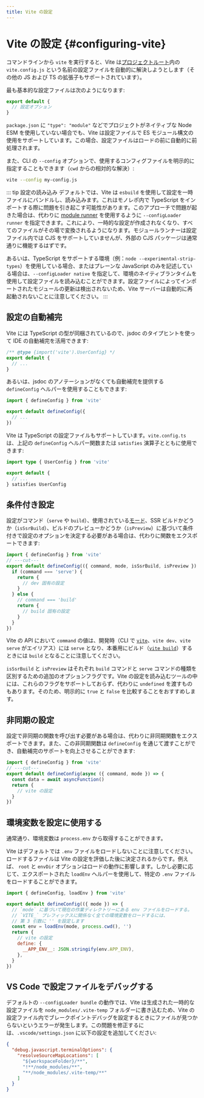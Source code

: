 ```yaml
---
title: Vite の設定
---
```


# Vite の設定 {#configuring-vite}

コマンドラインから `vite` を実行すると、Vite は[プロジェクトルート](/guide/#index-html-and-project-root)内の `vite.config.js` という名前の設定ファイルを自動的に解決しようとします（その他の JS および TS の拡張子もサポートされています）。

最も基本的な設定ファイルは次のようになります:

```js [vite.config.js]
export default {
  // 設定オプション
}
```

`package.json` に `"type": "module"` などでプロジェクトがネイティブな Node ESM を使用していない場合でも、Vite は設定ファイルで ES モジュール構文の使用をサポートしています。この場合、設定ファイルはロードの前に自動的に前処理されます。

また、CLI の `--config` オプションで、使用するコンフィグファイルを明示的に指定することもできます（`cwd` からの相対的な解決）:

```bash
vite --config my-config.js
```

::: tip 設定の読み込み
デフォルトでは、Vite は `esbuild` を使用して設定を一時ファイルにバンドルし、読み込みます。これはモノレポ内で TypeScript をインポートする際に問題を引き起こす可能性があります。このアプローチで問題が起きた場合は、代わりに [module runner](/guide/api-environment-runtimes.html#modulerunner) を使用するように `--configLoader runner` を指定できます。これにより、一時的な設定が作成されなくなり、すべてのファイルがその場で変換されるようになります。モジュールランナーは設定ファイル内では CJS をサポートしていませんが、外部の CJS パッケージは通常通りに機能するはずです。

あるいは、TypeScript をサポートする環境（例：`node --experimental-strip-types`）を使用している場合、またはプレーンな JavaScript のみを記述している場合は、`--configLoader native` を指定して、環境のネイティブランタイムを使用して設定ファイルを読み込むことができます。設定ファイルによってインポートされたモジュールの更新は検出されないため、Vite サーバーは自動的に再起動されないことに注意してください。
:::

## 設定の自動補完

Vite には TypeScript の型が同梱されているので、jsdoc のタイプヒントを使って IDE の自動補完を活用できます:

```js
/** @type {import('vite').UserConfig} */
export default {
  // ...
}
```

あるいは、jsdoc のアノテーションがなくても自動補完を提供する `defineConfig` ヘルパーを使用することもできます:

```js
import { defineConfig } from 'vite'

export default defineConfig({
  // ...
})
```

Vite は TypeScript の設定ファイルもサポートしています。`vite.config.ts` は、上記の `defineConfig` ヘルパー関数または `satisfies` 演算子とともに使用できます:

```ts
import type { UserConfig } from 'vite'

export default {
  // ...
} satisfies UserConfig
```

## 条件付き設定

設定がコマンド（`serve` や `build`）、使用されている[モード](/guide/env-and-mode#modes)、SSR ビルドかどうか（`isSsrBuild`）、ビルドのプレビューかどうか（`isPreview`）に基づいて条件付きで設定のオプションを決定する必要がある場合は、代わりに関数をエクスポートできます:

```js twoslash
import { defineConfig } from 'vite'
// ---cut---
export default defineConfig(({ command, mode, isSsrBuild, isPreview }) => {
  if (command === 'serve') {
    return {
      // dev 固有の設定
    }
  } else {
    // command === 'build'
    return {
      // build 固有の設定
    }
  }
})
```

Vite の API において `command` の値は、開発時（CLI で [`vite`](/guide/cli#vite)、`vite dev`、`vite serve` がエイリアス）には `serve` となり、本番用にビルド（[`vite build`](/guide/cli#vite-build)）するときには `build` となることに注意してください。

`isSsrBuild` と `isPreview` はそれぞれ `build` コマンドと `serve` コマンドの種類を区別するための追加のオプションフラグです。Vite の設定を読み込むツールの中には、これらのフラグをサポートしておらず、代わりに `undefined` を渡すものもあります。そのため、明示的に `true` と `false` を比較することをおすすめします。

## 非同期の設定

設定で非同期の関数を呼び出す必要がある場合は、代わりに非同期関数をエクスポートできます。また、この非同期関数は `defineConfig` を通じて渡すことができ、自動補完のサポートを向上させることができます:

```js twoslash
import { defineConfig } from 'vite'
// ---cut---
export default defineConfig(async ({ command, mode }) => {
  const data = await asyncFunction()
  return {
    // vite の設定
  }
})
```

## 環境変数を設定に使用する

通常通り、環境変数は `process.env` から取得することができます。

Vite はデフォルトでは `.env` ファイルをロードしないことに注意してください。ロードするファイルは Vite の設定を評価した後に決定されるからです。例えば、 `root` と `envDir` オプションはロードの動作に影響します。しかし必要に応じて、エクスポートされた `loadEnv` ヘルパーを使用して、特定の `.env` ファイルをロードすることができます。

```js twoslash
import { defineConfig, loadEnv } from 'vite'

export default defineConfig(({ mode }) => {
  // `mode` に基づいて現在の作業ディレクトリーにある env ファイルをロードする。
  // `VITE_` プレフィックスに関係なく全ての環境変数をロードするには、
  // 第 3 引数に '' を設定します
  const env = loadEnv(mode, process.cwd(), '')
  return {
    // vite の設定
    define: {
      __APP_ENV__: JSON.stringify(env.APP_ENV),
    },
  }
})
```

## VS Code で設定ファイルをデバッグする

デフォルトの `--configLoader bundle` の動作では、Vite は生成された一時的な設定ファイルを `node_modules/.vite-temp` フォルダーに書き込むため、Vite の設定ファイル内でブレークポイントデバッグを設定するときにファイルが見つからないというエラーが発生します。この問題を修正するには、`.vscode/settings.json` に以下の設定を追加してください:

```json
{
  "debug.javascript.terminalOptions": {
    "resolveSourceMapLocations": [
      "${workspaceFolder}/**",
      "!**/node_modules/**",
      "**/node_modules/.vite-temp/**"
    ]
  }
}
```
